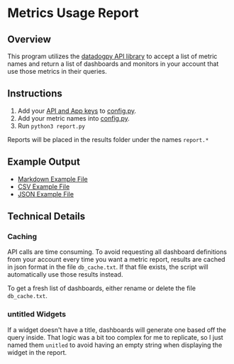 # Metrics Usage Report

## Overview

This program utilizes the [datadogpy API library](https://github.com/DataDog/datadogpy) to accept a list of metric names and return a list of dashboards and monitors in your account that use those metrics in their queries.


## Instructions

1. Add your [API and App keys](https://docs.datadoghq.com/api/latest/authentication/) to [config.py](config.py).
2. Add your metric names into [config.py](config.py).
3. Run `python3 report.py`

Reports will be placed in the results folder under the names `report.*`

## Example Output

- [Markdown Example File](results/example_usage_report.md)
- [CSV Example File](results/example_usage_report.csv)
- [JSON Example File](results/example_usage_report.json)

## Technical Details 

### Caching

API calls are time consuming. To avoid requesting all dashboard definitions from your account every time you want a metric report, results are cached in json format in the file `db_cache.txt`. If that file exists, the script will automatically use those results instead.

To get a fresh list of dashboards, either rename or delete the file `db_cache.txt`.

### untitled Widgets

If a widget doesn't have a title, dashboards will generate one based off the query inside. That logic was a bit too complex for me to replicate, so I just named them `unitled` to avoid having an empty string when displaying the widget in the report.
